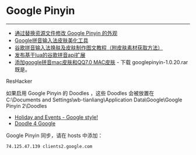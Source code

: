 
# Google Pinyin

----

* [通过替换资源文件修改 Google Pinyin 的外观](http://www.gseeker.com/50226711/aeeeeeaeecieie_86438.php)
* [Google拼音输入法皮肤美化工具](http://www.greendown.cn/soft/9158.html)
* [谷歌拼音输入法换肤及皮肤制作图文教程（附皮肤素材获取方法）](http://bbs.pxysm.com/thread-1299-1-1.html)
* [发布基于lua的谷歌拼音api扩展](http://code.google.com/p/google-pinyin-api/)
* [添加google拼音mac皮肤和QQ7.0 MAC皮肤](http://www.bigsea.com.cn/?action=show&id=414) - 下载 googlepinyin-1.0.20.rar 既是。

ResHacker

如果启用 Google Pinyin 的 Doodles ，这些 Doodles 会被放置在
C:\Documents and Settings\wb-tianliang\Application Data\Google\Google Pinyin 2\Doodles
* [Holiday and Events - Google style!](http://www.google.com/logos/)
* [Doodle 4 Google](http://www.google.com/doodle4google/)

Google Pinyin 同步，请在 hosts 中添加：

```
74.125.47.139 clients2.google.com
```
